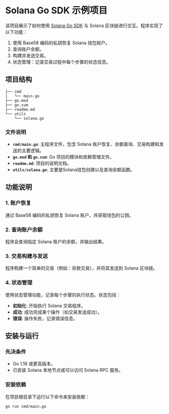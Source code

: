 # Solana Go SDK 示例项目

该项目展示了如何使用 [Solana Go SDK](https://github.com/blocto/solana-go-sdk) 与 Solana 区块链进行交互。程序实现了以下功能：
1. 使用 Base58 编码的私钥恢复 Solana 钱包账户。
2. 查询账户余额。
3. 构建并发送交易。
4. 状态管理：记录交易过程中每个步骤的状态信息。

## 项目结构
```
├── cmd
│   └── main.go
├── go.mod
├── go.sum
├── readme.md
└── utils
    └── solana.go
```



### 文件说明

- **`cmd/main.go`**: 主程序文件，包含 Solana 账户恢复、余额查询、交易构建和发送的主要逻辑。
- **`go.mod` 和 `go.sum`**: Go 项目的模块和依赖管理文件。
- **`readme.md`**: 项目的说明文档。
- **`utils/solana.go`**: 主要是Solana钱包创建以及查询余额函数。

## 功能说明

### 1. 账户恢复

通过 Base58 编码的私钥恢复 Solana 账户，并获取钱包的公钥。

### 2. 查询账户余额

程序会查询指定 Solana 账户的余额，并输出结果。

### 3. 交易构建与发送

程序构建一个简单的交易（例如：存款交易），并将其发送到 Solana 区块链。

### 4. 状态管理

使用状态管理功能，记录每个步骤的执行状态。状态包括：
- **初始化**: 开始执行 Solana 交易程序。
- **成功**: 成功完成某个操作（如交易发送成功）。
- **错误**: 操作失败，记录错误信息。

## 安装与运行

### 先决条件

- Go 1.18 或更高版本。
- 已安装 Solana 本地节点或可以访问 Solana RPC 服务。

### 安装依赖

在项目根目录下运行以下命令来安装依赖：

```
go run cmd/main.go
```

